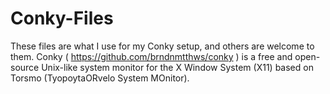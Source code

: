 # Conky-Files
These files are what I use for my Conky setup, and others are welcome to them. Conky ( https://github.com/brndnmtthws/conky ) is a free and open-source Unix-like system monitor for the X Window System (X11) based on Torsmo (TyopoytaORvelo System MOnitor).
